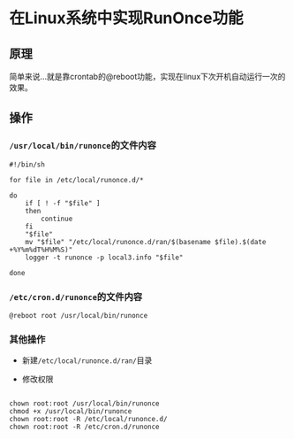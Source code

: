 [comment]: # (Copyright 2022 github.com/liantian-cn)

[comment]: # (Released under Attribution-NonCommercial-ShareAlike 4.0 International)

[comment]: # (email liantian.me+code@gmail.com)

# 在Linux系统中实现RunOnce功能

## 原理

简单来说...就是靠crontab的@reboot功能，实现在linux下次开机自动运行一次的效果。

## 操作

### `/usr/local/bin/runonce`的文件内容

    #!/bin/sh

    for file in /etc/local/runonce.d/*

    do
        if [ ! -f "$file" ]
        then
            continue
        fi
        "$file"
        mv "$file" "/etc/local/runonce.d/ran/$(basename $file).$(date +%Y%m%dT%H%M%S)"
        logger -t runonce -p local3.info "$file"

    done

### `/etc/cron.d/runonce`的文件内容

    @reboot root /usr/local/bin/runonce

### 其他操作

-   新建`/etc/local/runonce.d/ran/`目录

-   修改权限

```

chown root:root /usr/local/bin/runonce
chmod +x /usr/local/bin/runonce
chown root:root -R /etc/local/runonce.d/
chown root:root -R /etc/cron.d/runonce
```
